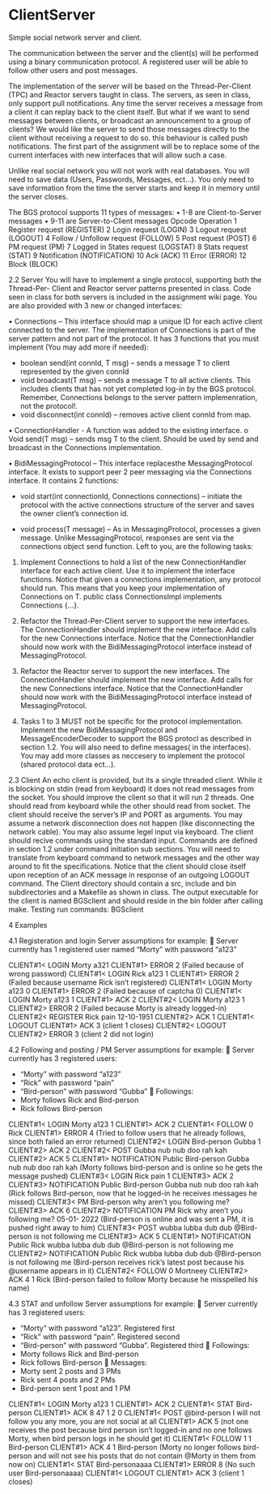 # ClientServer
Simple social network server and client.

The communication between the server and the client(s) will be
performed using a binary communication protocol. A registered user will be
able to follow other users and post messages.

The implementation of the server will be based on the Thread-Per-Client
(TPC) and Reactor servers taught in class.
The servers, as seen in class, only support pull notifications.
Any time the server receives a message from a client it can replay back to
the client itself. But what if we want to send messages between clients, or
broadcast an announcement to a group of clients? We would like the server to
send those messages directly to the client without receiving a request to do
so. this behaviour is called push notifications.
The first part of the assignment will be to replace some of the current
interfaces with new interfaces that will allow such a case.

Unlike real social network you will not work with real databases. You will need
to save data (Users, Passwords, Messages, ect...). You only need to save
information from the time the server starts and keep it in memory until the
server closes.

The BGS protocol supports 11 types of messages:
• 1-8 are Client-to-Server messages
• 9-11 are Server-to-Client messages
Opcode Operation
1 Register request (REGISTER)
2 Login request (LOGIN)
3 Logout request (LOGOUT)
4 Follow / Unfollow request
(FOLLOW)
5 Post request (POST)
6 PM request (PM)
7 Logged in States request
(LOGSTAT)
8 Stats request (STAT)
9 Notification (NOTIFICATION)
10 Ack (ACK)
11 Error (ERROR)
12 Block (BLOCK)

2.2 Server
You will have to implement a single protocol, supporting both the Thread-Per-
Client and Reactor server patterns presented in class. Code seen in class for both
servers is included in the assignment wiki page. You are also provided with 3
new or changed interfaces:

• Connections – This interface should map a unique ID for each active client
connected to the server. The implementation of Connections is part of the server
pattern and not part of the protocol. It has 3 functions that you must implement
(You may add more if needed):
- boolean send(int connId, T msg) – sends a message T to client
represented by the given connId
- void broadcast(T msg) – sends a message T to all active clients.
This includes clients that has not yet completed log-in by the
BGS protocol. Remember, Connections belongs to the server
pattern implemenration, not the protocol!.
- void disconnect(int connId) – removes active client connId from
map.

• ConnectionHandler - A function was added to the existing interface. o Void
send(T msg) – sends msg T to the client. Should be used by send and broadcast
in the Connections implementation.

• BidiMessagingProtocol – This interface replacesthe MessagingProtocol
interface. It exists to support peer 2 peer messaging via the Connections
interface. It contains 2 functions:

- void start(int connectionId, Connections connections) – initiate the
protocol with the active connections structure of the server and saves
the owner client’s connection id.

- void process(T message) – As in MessagingProtocol, processes a given
message. Unlike MessagingProtocol, responses are sent via the
connections object send function. Left to you, are the following tasks:

1. Implement Connections to hold a list of the new ConnectionHandler
interface for each active client. Use it to implement the interface
functions. Notice that given a connections implementation, any
protocol should run. This means that you keep your implementation
of Connections on T. public class ConnectionsImpl<T> implements
Connections<T> {…}.

2. Refactor the Thread-Per-Client server to support the new interfaces.
The ConnectionHandler should implement the new interface. Add
calls for the new Connections<T> interface. Notice that the
ConnectionHandler<T> should now work with the
BidiMessagingProtocol<T> interface instead of MessagingProtocol.

3. Refactor the Reactor server to support the new interfaces. The
ConnectionHandler should implement the new interface. Add calls
for the new Connections<T> interface. Notice that the
ConnectionHandler<T> should now work with the
BidiMessagingProtocol<T> interface instead of
MessagingProtocol<T>.

4. Tasks 1 to 3 MUST not be specific for the protocol
implementation. Implement the new BidiMessagingProtocol and
MessageEncoderDecoder to support the BGS protocl as described in
section 1.2. You will also need to define messages( <T> in the
interfaces). You may add more classes as neccesery to implement
the protocol (shared protocol data ect…).

2.3 Client
An echo client is provided, but its a single threaded client. While it is blocking on
stdin (read from keyboard) it does not read messages from the socket. You
should improve the client so that it will run 2 threads. One should read from
keyboard while the other should read from socket. The client should receive the
server’s IP and PORT as arguments. You may assume a network disconnection
does not happen (like disconnecting the network cable). You may also assume
legel input via keyboard.
The client should recive commands using the standard input. Commands are
defined in section 1.2 under command initiation sub sections. You will need to
translate from keyboard command to network messages and the other way
around to fit the specifications.
Notice that the client should close itself upon reception of an ACK message in
response of an outgoing LOGOUT command.
The Client directory should contain a src, include and bin subdirectories and a
Makefile as shown in class. The output executable for the client is named
BGSclient and should reside in the bin folder after calling make.
Testing run commands: BGSclient <ip> <port>

4 Examples

4.1 Registeration and login
Server assumptions for example:
 Server currently has 1 registered user named “Morty” with password
“a123”

CLIENT#1< LOGIN Morty a321
CLIENT#1> ERROR 2
(Failed because of wrong password)
CLIENT#1< LOGIN Rick a123 1
CLIENT#1> ERROR 2
(Failed because username Rick isn’t registered)
CLIENT#1< LOGIN Morty a123 0
CLIENT#1> ERROR 2
(Failed because of captcha 0)
CLIENT#1< LOGIN Morty a123 1
CLIENT#1> ACK 2
CLIENT#2< LOGIN Morty a123 1
CLIENT#2> ERROR 2
(Failed because Morty is already logged-in)
CLIENT#2< REGISTER Rick pain 12-10-1951
CLIENT#2> ACK 1
CLIENT#1< LOGOUT
CLIENT#1> ACK 3
(client 1 closes)
CLIENT#2< LOGOUT
CLIENT#2> ERROR 3
(client 2 did not login)

4.2 Following and posting / PM
Server assumptions for example:
 Server currently has 3 registered users:
- “Morty” with password “a123”
- “Rick” with password “pain”
- “Bird-person” with password “Gubba”
 Followings:
- Morty follows Rick and Bird-person
- Rick follows Bird-person

CLIENT#1< LOGIN Morty a123 1
CLIENT#1> ACK 2
CLIENT#1< FOLLOW 0 Rick
CLIENT#1> ERROR 4
(Tried to follow users that he already follows, since both failed an error
returned)
CLIENT#2< LOGIN Bird-person Gubba 1
CLIENT#2> ACK 2
CLIENT#2< POST Gubba nub nub doo rah kah
CLIENT#2> ACK 5
CLIENT#1> NOTIFICATION Public Bird-person Gubba nub nub doo rah kah
(Morty follows bird-person and is online so he gets the message pushed)
CLIENT#3< LOGIN Rick pain 1
CLIENT#3> ACK 2
CLIENT#3> NOTIFICATION Public Bird-person Gubba nub nub doo rah kah
(Rick follows Bird-person, now that he logged-in he receives messages he
missed)
CLIENT#3< PM Bird-person why aren’t you following me?
CLIENT#3> ACK 6
CLIENT#2> NOTIFICATION PM Rick why aren’t you following me? 05-01-
2022
(Bird-person is online and was sent a PM, it is pushed right away to him)
CLIENT#3< POST wubba lubba dub dub @Bird-person is not following me
CLIENT#3> ACK 5
CLIENT#1> NOTIFICATION Public Rick wubba lubba dub dub @Bird-person
is not following me
CLIENT#2> NOTIFICATION Public Rick wubba lubba dub dub @Bird-person
is not following me
(Bird-person receives rick’s latest post because his @username appears in
it)
CLIENT#2< FOLLOW 0 Mortneey
CLIENT#2> ACK 4 1 Rick
(Bird-person failed to follow Morty because he misspelled his name)

4.3 STAT and unfollow
Server assumptions for example:
 Server currently has 3 registered users:
- “Morty” with password “a123”. Registered first
- “Rick” with password “pain”. Registered second
- “Bird-person” with password “Gubba”. Registered third
 Followings:
- Morty follows Rick and Bird-person
- Rick follows Bird-person
 Messages:
- Morty sent 2 posts and 3 PMs
- Rick sent 4 posts and 2 PMs
- Bird-person sent 1 post and 1 PM

CLIENT#1< LOGIN Morty a123 1
CLIENT#1> ACK 2
CLIENT#1< STAT Bird-person
CLIENT#1> ACK 8 47 1 2 0
CLIENT#1< POST @bird-person I will not follow you any more, you are not
social at all
CLIENT#1> ACK 5
(not one receives the post because bird person isn’t logged-in and no one
follows Morty, when bird person logs in he should get it)
CLIENT#1< FOLLOW 1 1 Bird-person
CLIENT#1> ACK 4 1 Bird-person
(Morty no longer follows bird-person and will not see his posts that do not
contain @Morty in them from now on)
CLIENT#1< STAT Bird-personaaaa
CLIENT#1> ERROR 8
(No such user Bird-personaaaa)
CLIENT#1< LOGOUT
CLIENT#1> ACK 3
(client 1 closes)
